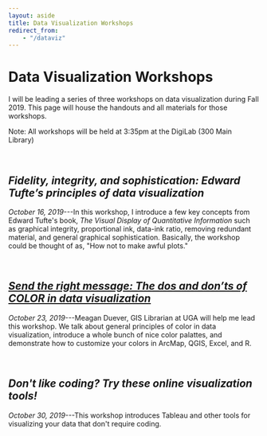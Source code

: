 ```yaml
---
layout: aside
title: Data Visualization Workshops
redirect_from: 
    - "/dataviz"
---
```


# Data Visualization Workshops

I will be leading a series of three workshops on data visualization during Fall 2019. This page will house the handouts and all materials for those workshops.

Note: All workshops will be held at 3:35pm at the DigiLab (300 Main Library) 

<br/>

## *Fidelity, integrity, and sophistication: Edward Tufte’s principles of data visualization*

*October 16, 2019*---In this workshop, I introduce a few key concepts from Edward Tufte's book, *The Visual Display of Quantitative Information* such as graphical integrity, proportional ink, data-ink ratio, removing redundant material, and general graphical sophistication. Basically, the workshop could be thought of as, "How not to make awful plots."

<br/>

## [*Send the right message: The dos and don’ts of COLOR in data visualization*](/downloads/191023-color.pdf)

*October 23, 2019*---Meagan Duever, GIS Librarian at UGA will help me lead this workshop. We talk about general principles of color in data visualization, introduce a whole bunch of nice color palattes, and demonstrate how to customize your colors in ArcMap, QGIS, Excel, and R.

<br/>

## *Don't like coding? Try these online visualization tools!*

*October 30, 2019*---This workshop introduces Tableau and other tools for visualizing your data that don't require coding.

<br/>